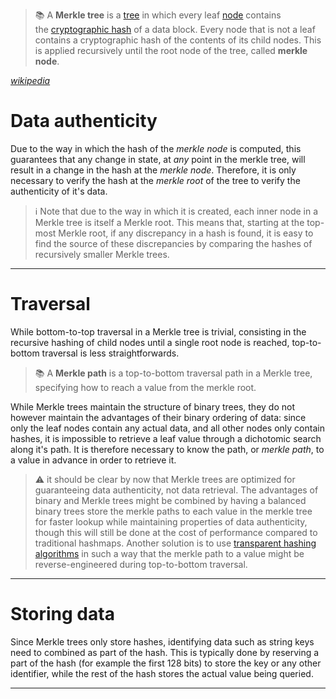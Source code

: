 > 📚 A **Merkle tree** is a [tree](https://en.wikipedia.org/wiki/Tree_(data_structure) "Tree (data structure)") in which every leaf [node](https://en.wikipedia.org/wiki/Tree_(data_structure)#Terminology "Tree (data structure)") contains the [cryptographic hash](https://en.wikipedia.org/wiki/Cryptographic_hash_function "Cryptographic hash function") of a data block. Every node that is not a leaf contains a cryptographic hash of the contents of its child nodes. This is applied recursively until the root node of the tree, called **merkle node**.

*[wikipedia](https://en.wikipedia.org/wiki/Merkle_tree)*

# Data authenticity

Due to the way in which the hash of the *merkle node* is computed, this guarantees that any change in state, at *any* point in the merkle tree, will result in a change in the hash at the *merkle node*. Therefore, it is only necessary to verify the hash at the *merkle root* of the tree to verify the authenticity of it's data.

> ℹ️ Note that due to the way in which it is created, each inner node in a Merkle tree is itself a Merkle root. This means that, starting at the top-most Merkle root, if any discrepancy in a hash is found, it is easy to find the source of these discrepancies by comparing the hashes of recursively smaller Merkle trees.

---
# Traversal

While bottom-to-top traversal in a Merkle tree is trivial, consisting in the recursive hashing of child nodes until a single root node is reached, top-to-bottom traversal is less straightforwards.

> 📚 A **Merkle path** is a top-to-bottom traversal path in a Merkle tree, specifying how to reach a value from the merkle root.

While Merkle trees maintain the structure of binary trees, they do not however maintain the advantages of their binary ordering of data: since only the leaf nodes contain any actual data, and all other nodes only contain hashes, it is impossible to retrieve a leaf value through a dichotomic search along it's path. It is therefore necessary to know the path, or *merkle path*, to a value in advance in order to retrieve it.

> ⚠️ it should be clear by now that Merkle trees are optimized for guaranteeing data authenticity, not data retrieval. The advantages of binary and Merkle trees might be combined by having a balanced binary trees store the merkle paths to each value in the merkle tree for faster lookup while maintaining properties of data authenticity, though this will still be done at the cost of performance compared to traditional hashmaps. Another solution is to use [transparent hashing algorithms](https://docs.substrate.io/build/runtime-storage/#transparent-hashing-algorithms) in such a way that the merkle path to a value might be reverse-engineered during top-to-bottom traversal.

---
# Storing data

Since Merkle trees only store hashes, identifying data such as string keys need to combined as part of the hash. This is typically done by reserving a part of the hash (for example the first 128 bits) to store the key or any other identifier, while the rest of the hash stores the actual value being queried.

---